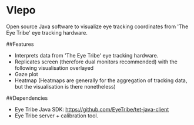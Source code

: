 # Vlepo
Open source Java software to visualize eye tracking coordinates from 'The Eye Tribe' eye tracking hardware.

##Features
* Interprets data from 'The Eye Tribe' eye tracking hardware.
* Replicates screen (therefore dual monitors recommended) with the following visualisation overlayed
 * Gaze plot
 * Heatmap (Heatmaps are generally for the aggregation of tracking data, but the visualisation is there nonetheless)
 
##Dependencies
* Eye Tribe Java SDK: https://github.com/EyeTribe/tet-java-client
* Eye Tribe server + calibration tool.
